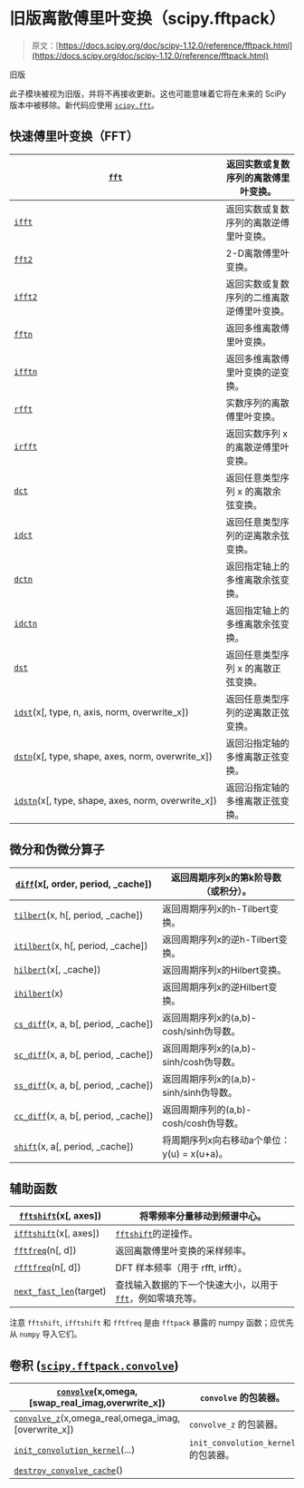 # 旧版离散傅里叶变换（scipy.fftpack）

> 原文：[https://docs.scipy.org/doc/scipy-1.12.0/reference/fftpack.html](https://docs.scipy.org/doc/scipy-1.12.0/reference/fftpack.html)

旧版

此子模块被视为旧版，并将不再接收更新。这也可能意味着它将在未来的 SciPy 版本中被移除。新代码应使用 [`scipy.fft`](fft.html#module-scipy.fft "scipy.fft")。

## 快速傅里叶变换（FFT）

| [`fft`](generated/scipy.fftpack.fft.html#scipy.fftpack.fft "scipy.fftpack.fft") | 返回实数或复数序列的离散傅里叶变换。 |
| --- | --- |
| [`ifft`](generated/scipy.fftpack.ifft.html#scipy.fftpack.ifft "scipy.fftpack.ifft") | 返回实数或复数序列的离散逆傅里叶变换。 |
| [`fft2`](generated/scipy.fftpack.fft2.html#scipy.fftpack.fft2 "scipy.fftpack.fft2") | 2-D离散傅里叶变换。 |
| [`ifft2`](generated/scipy.fftpack.ifft2.html#scipy.fftpack.ifft2 "scipy.fftpack.ifft2") | 返回实数或复数序列的二维离散逆傅里叶变换。 |
| [`fftn`](generated/scipy.fftpack.fftn.html#scipy.fftpack.fftn "scipy.fftpack.fftn") | 返回多维离散傅里叶变换。 |
| [`ifftn`](generated/scipy.fftpack.ifftn.html#scipy.fftpack.ifftn "scipy.fftpack.ifftn") | 返回多维离散傅里叶变换的逆变换。 |
| [`rfft`](generated/scipy.fftpack.rfft.html#scipy.fftpack.rfft "scipy.fftpack.rfft") | 实数序列的离散傅里叶变换。 |
| [`irfft`](generated/scipy.fftpack.irfft.html#scipy.fftpack.irfft "scipy.fftpack.irfft") | 返回实数序列 x 的离散逆傅里叶变换。 |
| [`dct`](generated/scipy.fftpack.dct.html#scipy.fftpack.dct "scipy.fftpack.dct") | 返回任意类型序列 x 的离散余弦变换。 |
| [`idct`](generated/scipy.fftpack.idct.html#scipy.fftpack.idct "scipy.fftpack.idct") | 返回任意类型序列的逆离散余弦变换。 |
| [`dctn`](generated/scipy.fftpack.dctn.html#scipy.fftpack.dctn "scipy.fftpack.dctn") | 返回指定轴上的多维离散余弦变换。 |
| [`idctn`](generated/scipy.fftpack.idctn.html#scipy.fftpack.idctn "scipy.fftpack.idctn") | 返回指定轴上的多维离散余弦变换。 |
| [`dst`](generated/scipy.fftpack.dst.html#scipy.fftpack.dst "scipy.fftpack.dst") | 返回任意类型序列 x 的离散正弦变换。 |
| [`idst`](generated/scipy.fftpack.idst.html#scipy.fftpack.idst "scipy.fftpack.idst")(x[, type, n, axis, norm, overwrite_x]) | 返回任意类型序列的逆离散正弦变换。 |
| [`dstn`](generated/scipy.fftpack.dstn.html#scipy.fftpack.dstn "scipy.fftpack.dstn")(x[, type, shape, axes, norm, overwrite_x]) | 返回沿指定轴的多维离散正弦变换。 |
| [`idstn`](generated/scipy.fftpack.idstn.html#scipy.fftpack.idstn "scipy.fftpack.idstn")(x[, type, shape, axes, norm, overwrite_x]) | 返回沿指定轴的多维离散正弦变换。 |

## 微分和伪微分算子

| [`diff`](generated/scipy.fftpack.diff.html#scipy.fftpack.diff "scipy.fftpack.diff")(x[, order, period, _cache]) | 返回周期序列x的第k阶导数（或积分）。 |
| --- | --- |
| [`tilbert`](generated/scipy.fftpack.tilbert.html#scipy.fftpack.tilbert "scipy.fftpack.tilbert")(x, h[, period, _cache]) | 返回周期序列x的h-Tilbert变换。 |
| [`itilbert`](generated/scipy.fftpack.itilbert.html#scipy.fftpack.itilbert "scipy.fftpack.itilbert")(x, h[, period, _cache]) | 返回周期序列x的逆h-Tilbert变换。 |
| [`hilbert`](generated/scipy.fftpack.hilbert.html#scipy.fftpack.hilbert "scipy.fftpack.hilbert")(x[, _cache]) | 返回周期序列x的Hilbert变换。 |
| [`ihilbert`](generated/scipy.fftpack.ihilbert.html#scipy.fftpack.ihilbert "scipy.fftpack.ihilbert")(x) | 返回周期序列x的逆Hilbert变换。 |
| [`cs_diff`](generated/scipy.fftpack.cs_diff.html#scipy.fftpack.cs_diff "scipy.fftpack.cs_diff")(x, a, b[, period, _cache]) | 返回周期序列x的(a,b)-cosh/sinh伪导数。 |
| [`sc_diff`](generated/scipy.fftpack.sc_diff.html#scipy.fftpack.sc_diff "scipy.fftpack.sc_diff")(x, a, b[, period, _cache]) | 返回周期序列x的(a,b)-sinh/cosh伪导数。 |
| [`ss_diff`](generated/scipy.fftpack.ss_diff.html#scipy.fftpack.ss_diff "scipy.fftpack.ss_diff")(x, a, b[, period, _cache]) | 返回周期序列x的(a,b)-sinh/sinh伪导数。 |
| [`cc_diff`](generated/scipy.fftpack.cc_diff.html#scipy.fftpack.cc_diff "scipy.fftpack.cc_diff")(x, a, b[, period, _cache]) | 返回周期序列的(a,b)-cosh/cosh伪导数。 |
| [`shift`](generated/scipy.fftpack.shift.html#scipy.fftpack.shift "scipy.fftpack.shift")(x, a[, period, _cache]) | 将周期序列x向右移动a个单位：y(u) = x(u+a)。 |

## 辅助函数

| [`fftshift`](generated/scipy.fftpack.fftshift.html#scipy.fftpack.fftshift "scipy.fftpack.fftshift")(x[, axes]) | 将零频率分量移动到频谱中心。 |
| --- | --- |
| [`ifftshift`](generated/scipy.fftpack.ifftshift.html#scipy.fftpack.ifftshift "scipy.fftpack.ifftshift")(x[, axes]) | [`fftshift`](generated/scipy.fftpack.fftshift.html#scipy.fftpack.fftshift "scipy.fftpack.fftshift")的逆操作。 |
| [`fftfreq`](generated/scipy.fftpack.fftfreq.html#scipy.fftpack.fftfreq "scipy.fftpack.fftfreq")(n[, d]) | 返回离散傅里叶变换的采样频率。 |
| [`rfftfreq`](generated/scipy.fftpack.rfftfreq.html#scipy.fftpack.rfftfreq "scipy.fftpack.rfftfreq")(n[, d]) | DFT 样本频率（用于 rfft, irfft）。 |
| [`next_fast_len`](generated/scipy.fftpack.next_fast_len.html#scipy.fftpack.next_fast_len "scipy.fftpack.next_fast_len")(target) | 查找输入数据的下一个快速大小，以用于 [`fft`](generated/scipy.fftpack.fft.html#scipy.fftpack.fft "scipy.fftpack.fft")，例如零填充等。 |

注意 `fftshift`, `ifftshift` 和 `fftfreq` 是由 `fftpack` 暴露的 numpy 函数；应优先从 `numpy` 导入它们。

## 卷积 ([`scipy.fftpack.convolve`](#module-scipy.fftpack.convolve "scipy.fftpack.convolve"))

| [`convolve`](generated/scipy.fftpack.convolve.convolve.html#scipy.fftpack.convolve.convolve "scipy.fftpack.convolve.convolve")(x,omega,[swap_real_imag,overwrite_x]) | `convolve` 的包装器。 |
| --- | --- |
| [`convolve_z`](generated/scipy.fftpack.convolve.convolve_z.html#scipy.fftpack.convolve.convolve_z "scipy.fftpack.convolve.convolve_z")(x,omega_real,omega_imag,[overwrite_x]) | `convolve_z` 的包装器。 |
| [`init_convolution_kernel`](generated/scipy.fftpack.convolve.init_convolution_kernel.html#scipy.fftpack.convolve.init_convolution_kernel "scipy.fftpack.convolve.init_convolution_kernel")(...) | `init_convolution_kernel` 的包装器。 |
| [`destroy_convolve_cache`](generated/scipy.fftpack.convolve.destroy_convolve_cache.html#scipy.fftpack.convolve.destroy_convolve_cache "scipy.fftpack.convolve.destroy_convolve_cache")() |  |
